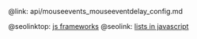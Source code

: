 @link: api/mouseevents_mouseeventdelay_config.md

@seolinktop: [js frameworks](https://webix.com)
@seolink: [lists in javascript](https://webix.com/widget/list/)